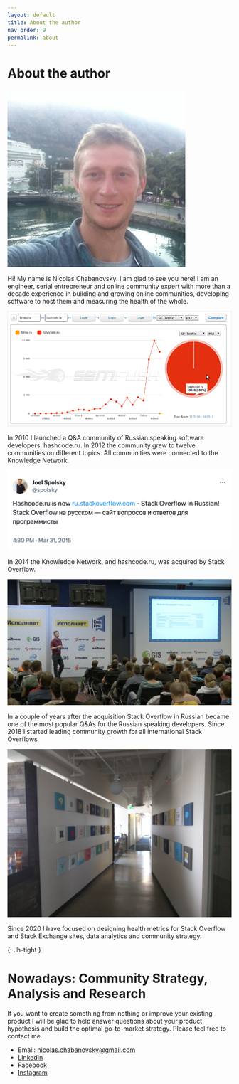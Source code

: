 ```yaml
---
layout: default
title: About the author
nav_order: 9
permalink: about
---
```


# About the author

<img src="/assets/images/author.jpeg" alt="drawing" style="width:400px;"/> 

Hi! My name is Nicolas Chabanovsky. I am glad to see you here! I am an engineer, serial entrepreneur and online community expert with more than a decade experience in building and growing online communities, developing software to host them and measuring the health of the whole.

<img src="/assets/images/hashcode.ru_growth.png" alt="drawing"/> 

In 2010 I launched a Q&A community of Russian speaking software developers, hashcode.ru. In 2012 the community grew to twelve communities on different topics. All communities were connected to the Knowledge Network.

<img src="/assets/images/joel_spolsky_about_hashcode.png" alt="drawing"/> 


In 2014 the Knowledge Network, and hashcode.ru, was acquired by Stack Overflow.

<img src="/assets/images/code_fest_so.png" alt="drawing"/> 

In a couple of years after the acquisition Stack Overflow in Russian became one of the most popular Q&As for the Russian speaking developers. Since 2018 I started leading community growth for all international Stack Overflows

<img src="/assets/images/so_office_denver.jpg" alt="drawing"/> 

Since 2020 I have focused on designing health metrics for Stack Overflow and Stack Exchange sites, data analytics and community strategy.

{: .lh-tight }

# Nowadays: Community Strategy, Analysis and Research

If you want to create something from nothing or improve your existing product I will be glad to help answer questions about your product hypothesis and build the optimal go-to-market strategy. Please feel free to contact me.

- Email: [nicolas.chabanovsky@gmail.com](mailto:nicolas.chabanovsky@gmail.com)
- [LinkedIn](https://www.linkedin.com/in/nicolas-chabanovsky-61266074/)
- [Facebook](https://facebook.com/nicolas.chabanovsky)
- [Instagram](https://www.instagram.com/nicolas_chabanovsky/)

